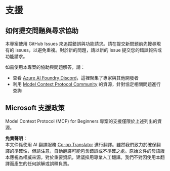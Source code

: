 <!--
CO_OP_TRANSLATOR_METADATA:
{
  "original_hash": "b3cffaf217113101e21eba532be806ea",
  "translation_date": "2025-07-13T15:21:08+00:00",
  "source_file": "SUPPORT.md",
  "language_code": "tw"
}
-->
# 支援

## 如何提交問題與尋求協助  

本專案使用 GitHub Issues 來追蹤錯誤與功能請求。請在提交新問題前先搜尋現有的 issues，以避免重複。對於新的問題，請以新的 Issue 提交您的錯誤報告或功能請求。

如需使用本專案的協助與問題解答，請：
- 查看 [Azure AI Foundry Discord](https://discord.com/invite/ByRwuEEgH4)，這裡聚集了專家與其他開發者
- 利用 [Model Context Protocol Community](https://modelcontextprotocol.io/community/) 的資源，針對協定相關問題進行查詢

## Microsoft 支援政策  

Model Context Protocol (MCP) for Beginners 專案的支援僅限於上述列出的資源。

**免責聲明**：  
本文件係使用 AI 翻譯服務 [Co-op Translator](https://github.com/Azure/co-op-translator) 進行翻譯。雖然我們致力於確保翻譯的準確性，但請注意，自動翻譯可能包含錯誤或不準確之處。原始文件的母語版本應視為權威來源。對於重要資訊，建議採用專業人工翻譯。我們不對因使用本翻譯而產生的任何誤解或誤釋負責。